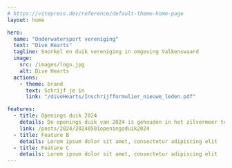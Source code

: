 ```yaml
---
# https://vitepress.dev/reference/default-theme-home-page
layout: home

hero:
  name: "Onderwatersport vereniging"
  text: "Dive Hearts"
  tagline: Snorkel en duik vereniging in omgeving Valkenswaard
  image:
    src: /images/logo.jpg
    alt: Dive Hearts
  actions:
    - theme: brand
      text: Schrijf je in
      link: "/diveHearts/Inschrijfformulier_nieuwe_leden.pdf"

features:
  - title: Openings duik 2024
    details: De openings duik van 2024 is gehouden in het zilvermeer te belgie
    link: /posts/2024/20240501openingsduik2024
  - title: Feature B
    details: Lorem ipsum dolor sit amet, consectetur adipiscing elit
  - title: Feature C
    details: Lorem ipsum dolor sit amet, consectetur adipiscing elit
---
```


